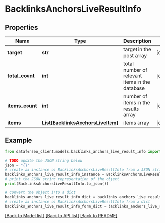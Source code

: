 # BacklinksAnchorsLiveResultInfo


## Properties

Name | Type | Description | Notes
------------ | ------------- | ------------- | -------------
**target** | **str** | target in the post array | [optional] 
**total_count** | **int** | total number of relevant items in the database | [optional] 
**items_count** | **int** | number of items in the results array | [optional] 
**items** | [**List[BacklinksAnchorsLiveItem]**](BacklinksAnchorsLiveItem.md) | items array | [optional] 

## Example

```python
from dataforseo_client.models.backlinks_anchors_live_result_info import BacklinksAnchorsLiveResultInfo

# TODO update the JSON string below
json = "{}"
# create an instance of BacklinksAnchorsLiveResultInfo from a JSON string
backlinks_anchors_live_result_info_instance = BacklinksAnchorsLiveResultInfo.from_json(json)
# print the JSON string representation of the object
print(BacklinksAnchorsLiveResultInfo.to_json())

# convert the object into a dict
backlinks_anchors_live_result_info_dict = backlinks_anchors_live_result_info_instance.to_dict()
# create an instance of BacklinksAnchorsLiveResultInfo from a dict
backlinks_anchors_live_result_info_form_dict = backlinks_anchors_live_result_info.from_dict(backlinks_anchors_live_result_info_dict)
```
[[Back to Model list]](../README.md#documentation-for-models) [[Back to API list]](../README.md#documentation-for-api-endpoints) [[Back to README]](../README.md)


